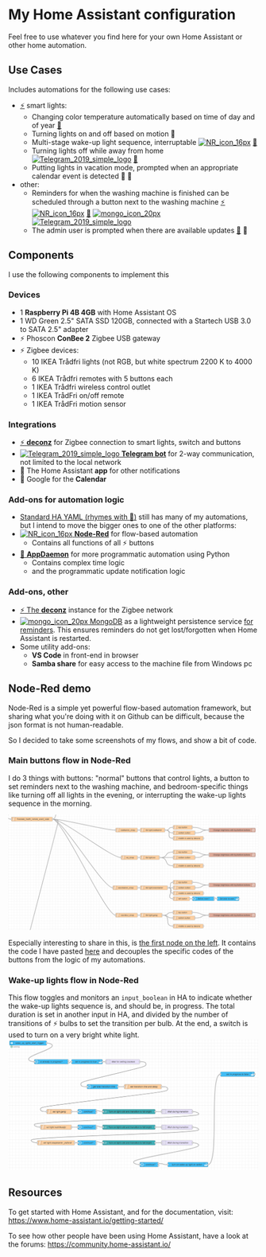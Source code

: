 # My Home Assistant configuration

Feel free to use whatever you find here for your own Home Assistant or other home automation.

## Use Cases

Includes automations for the following use cases:

* [:zap:][4] smart lights:
  * Changing color temperature automatically based on time of day and of year [:snake:][2]
  * Turning lights on and off based on motion :camel:
  * Multi-stage wake-up light sequence, interruptable [![NR_icon_16px](https://user-images.githubusercontent.com/32362869/118363988-ff6d3100-b596-11eb-9eb8-c17dce3bda45.png)][3] [:camel:][5]
  * Turning lights off while away from home [![Telegram_2019_simple_logo](https://user-images.githubusercontent.com/32362869/118362883-f0d04b00-b591-11eb-998e-da7208dbcbe4.png)][1] [:camel:][5]
  * Putting lights in vacation mode, prompted when an appropriate calendar event is detected :calendar: :camel:
* other:
  * Reminders for when the washing machine is finished can be scheduled through a button next to the washing machine [:zap:][4] [![NR_icon_16px](https://user-images.githubusercontent.com/32362869/118363988-ff6d3100-b596-11eb-9eb8-c17dce3bda45.png)][3] [:snake:][7] [![mongo_icon_20px](https://user-images.githubusercontent.com/32362869/118363357-46a5f280-b594-11eb-9fe9-076f73f2528a.png)][6] [![Telegram_2019_simple_logo](https://user-images.githubusercontent.com/32362869/118362883-f0d04b00-b591-11eb-998e-da7208dbcbe4.png)][1]
  * The admin user is prompted when there are available updates [:snake:][2] :iphone:

## Components

I use the following components to implement this

### Devices

* 1 **Raspberry Pi 4B 4GB** with Home Assistant OS
* 1 WD Green 2.5" SATA SSD 120GB, connected with a Startech USB 3.0 to SATA 2.5" adapter
* :zap: Phoscon **ConBee 2** Zigbee USB gateway
* :zap: Zigbee devices:
  * 10 IKEA Trådfri lights (not RGB, but white spectrum 2200 K to 4000 K)
  * 6 IKEA Trådfri remotes with 5 buttons each
  * 1 IKEA Trådfri wireless control outlet
  * 1 IKEA TrådFri on/off remote
  * 1 IKEA TrådFri motion sensor

### Integrations

* [:zap: **deconz**][4] for Zigbee connection to smart lights, switch and buttons
* [![Telegram_2019_simple_logo](https://user-images.githubusercontent.com/32362869/118362883-f0d04b00-b591-11eb-998e-da7208dbcbe4.png)
 **Telegram bot**][1] for 2-way communication, not limited to the local network
* :iphone: The Home Assistant **app** for other notifications
* :calendar: Google for the **Calendar**

### Add-ons for automation logic

* [Standard HA YAML (rhymes with :camel:)][5] still has many of my automations, but I intend to move the bigger ones to one of the other platforms:
* [![NR_icon_16px](https://user-images.githubusercontent.com/32362869/118363988-ff6d3100-b596-11eb-9eb8-c17dce3bda45.png)
 **Node-Red**][3] for flow-based automation
  * Contains all functions of all :zap: buttons
* [:snake: **AppDaemon**][2] for more programmatic automation using Python
  * Contains complex time logic
  * and the programmatic update notification logic

### Add-ons, other

* [:zap: The **deconz**][4] instance for the Zigbee network
* [![mongo_icon_20px](https://user-images.githubusercontent.com/32362869/118363357-46a5f280-b594-11eb-9fe9-076f73f2528a.png)
 MongoDB][6] as a lightweight persistence service [for reminders][7]. This ensures reminders do not get lost/forgotten when Home Assistant is restarted.
* Some utility add-ons:
  * **VS Code** in front-end in browser
  * **Samba share** for easy access to the machine file from Windows pc

## Node-Red demo

Node-Red is a simple yet powerful flow-based automation framework, but sharing what you're doing with it on Github can be difficult, because the json format is not human-readable.

So I decided to take some screenshots of my flows, and show a bit of code.

### Main buttons flow in Node-Red

I do 3 things with buttons: "normal" buttons that control lights, a button to set reminders next to the washing machine, and bedroom-specific things like turning off all lights in the evening, or interrupting the wake-up lights sequence in the morning.

![Main buttons flow](https://raw.githubusercontent.com/fhoekstra/home-assistant-config/master/node-red-pictures-and-examples/Normal-light-buttons-flow.png)

Especially interesting to share in this, is [the first node on the left](https://github.com/fhoekstra/home-assistant-config/blob/master/node-red-pictures-and-examples/translate-tradfri-remote-code.js). It contains the code I have pasted [here](https://github.com/fhoekstra/home-assistant-config/blob/master/node-red-pictures-and-examples/translate-tradfri-remote-code.js) and decouples the specific codes of the buttons from the logic of my automations.

### Wake-up lights flow in Node-Red

This flow toggles and monitors an `input_boolean` in HA to indicate whether the wake-up lights sequence is, and should be, in progress.
The total duration is set in another input in HA, and divided by the number of transitions of :zap: bulbs to set the transition per bulb. At the end, a switch is used to turn on a very bright white light.
![Wake-up lights](https://raw.githubusercontent.com/fhoekstra/home-assistant-config/master/node-red-pictures-and-examples/wake-up-lights-flow.png)

## Resources

To get started with Home Assistant, and for the documentation, visit: https://www.home-assistant.io/getting-started/

To see how other people have been using Home Assistant, have a look at the forums: https://community.home-assistant.io/

[1]: https://www.home-assistant.io/integrations/telegram/
[2]: https://appdaemon.readthedocs.io/en/latest/
[3]: https://nodered.org/
[4]: https://www.home-assistant.io/integrations/deconz/
[5]: https://www.home-assistant.io/docs/automation/
[6]: https://www.mongodb.com/
[7]: https://github.com/fhoekstra/home-assistant-config/tree/master/appdaemon/apps/reminder_service.py
